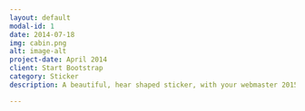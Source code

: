 ```yaml
---
layout: default
modal-id: 1
date: 2014-07-18
img: cabin.png
alt: image-alt
project-date: April 2014
client: Start Bootstrap
category: Sticker
description: A beautiful, hear shaped sticker, with your webmaster 2015!

---
```

